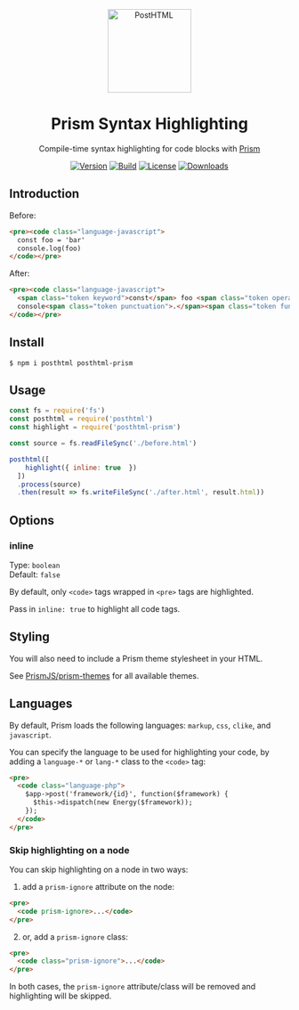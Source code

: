 <div align="center">
  <img width="150" height="150" title="PostHTML" src="https://posthtml.github.io/posthtml/logo.svg">
  <h1>Prism Syntax Highlighting</h1>

  Compile-time syntax highlighting for code blocks with [Prism](https://prismjs.com/)

  [![Version][npm-version-shield]][npm]
  [![Build][github-ci-shield]][github-ci]
  [![License][license-shield]][license]
  [![Downloads][npm-stats-shield]][npm-stats]
</div>

## Introduction

Before:

```html
<pre><code class="language-javascript">
  const foo = 'bar'
  console.log(foo)
</code></pre>
```

After:

```html
<pre><code class="language-javascript">
  <span class="token keyword">const</span> foo <span class="token operator">=</span> <span class="token string">'bar'</span>
  console<span class="token punctuation">.</span><span class="token function">log</span><span class="token punctuation">(</span>foo<span class="token punctuation">)</span>
</code></pre>
```

## Install

```
$ npm i posthtml posthtml-prism
```

## Usage

```js
const fs = require('fs')
const posthtml = require('posthtml')
const highlight = require('posthtml-prism')

const source = fs.readFileSync('./before.html')

posthtml([
    highlight({ inline: true  })
  ])
  .process(source)
  .then(result => fs.writeFileSync('./after.html', result.html))
```

## Options

### inline 

Type: `boolean`\
Default: `false`

By default, only `<code>` tags wrapped in `<pre>` tags are highlighted. 

Pass in `inline: true` to highlight all code tags.

## Styling

You will also need to include a Prism theme stylesheet in your HTML. 

See [PrismJS/prism-themes](https://github.com/PrismJS/prism-themes) for all available themes.

## Languages

By default, Prism loads the following languages: `markup`, `css`, `clike`, and `javascript`.

You can specify the language to be used for highlighting your code, by adding a `language-*` or `lang-*` class to the `<code>` tag:

```html
<pre>
  <code class="language-php">
    $app->post('framework/{id}', function($framework) {        
      $this->dispatch(new Energy($framework));
    });
  </code>
</pre>
```

### Skip highlighting on a node

You can skip highlighting on a node in two ways:

1. add a `prism-ignore` attribute on the node:
  ```html
  <pre>
    <code prism-ignore>...</code>
  </pre>
  ```

2. or, add a `prism-ignore` class:
  ```html
  <pre>
    <code class="prism-ignore">...</code>
  </pre>
  ```

In both cases, the `prism-ignore` attribute/class will be removed and highlighting will be skipped.

[npm]: https://www.npmjs.com/package/posthtml-prism
[npm-version-shield]: https://img.shields.io/npm/v/posthtml-prism.svg
[npm-stats]: http://npm-stat.com/charts.html?package=posthtml-prism&author=&from=&to=
[npm-stats-shield]: https://img.shields.io/npm/dt/posthtml-prism.svg?maxAge=2592000
[github-ci]: https://github.com/posthtml/posthtml-prism/actions
[github-ci-shield]: https://github.com/posthtml/posthtml-prism/actions/workflows/nodejs.yml/badge.svg
[license]: ./license
[license-shield]: https://img.shields.io/npm/l/posthtml-prism.svg
